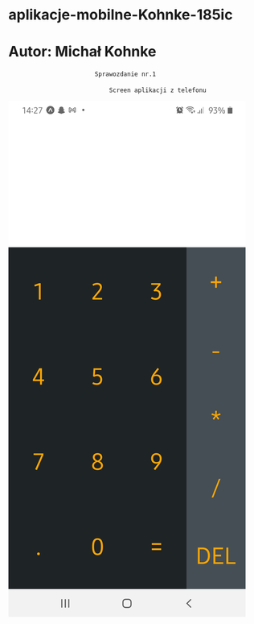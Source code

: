 # aplikacje-mobilne-Kohnke-185ic
# Autor: Michał Kohnke

						   	Sprawozdanie nr.1

						        Screen aplikacji z telefonu
![alt text](https://github.com/MichalKohnke/aplikacje-mobilne-Kohnke-185ic/blob/master/lab1/lab1_screeny/appka.jpg)

